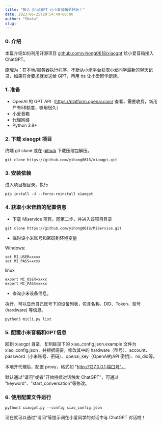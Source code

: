 ```yaml
---
title: "接入 ChatGPT 让小爱音箱更好玩！"
date: 2023-06-25T20:54:40+08:00
author: "Shaka"
slug: 
---
```


### 0. 介绍

本篇介绍如何利用开源项目 [github.com/yihong0618/xiaogpt](github.com/yihong0618/xiaogpt) 给小爱音箱接入 ChatGPT。

原理为：在本地/服务器执行程序，不断从小米平台获取小爱同学最新的聊天记录，如果符合要求就发送给 GPT，再用 tts 让小爱同学朗读。

### 1. 准备

- OpenAI 的 GPT API（https://platform.openai.com/ 查看，需要收费，新用户有5$额度，够用很久）
- 小爱音箱
- 代理网络
- Python 3.8+

### 2. 下载 xiaogpt 项目

终端 git clone 或在 [github](ttps://github.com/yihong0618/xiaogpt.git) 下载压缩包解压。

```
git clone https://github.com/yihong0618/xiaogpt.git
```

### 3. 安装依赖

进入项目根目录，执行

```
pip install -U --force-reinstall xiaogpt
```

### 4. 获取小米音箱的配置信息

- 下载 Miservice 项目，同第二步，并进入该项目目录

```
git clone https://github.com/yihong0618/MiService.git
```
- 临时设小米账号和密码到环境变量

Windows:
```
set MI_USER=xxxx
set MI_PASS=xxxx
```
linux 
```
export MI_USER=xxxx
export MI_PASS=xxxx
```

- 查询小米设备信息。

执行，可以显示自己账号下的设备列表，包含名称、DID、Token、型号(hardware) 等信息。

```
python3 micli.py list
```

### 5. 配置小米音箱和GPT信息

回到 xiaogpt 目录，复制目录下的 xiao_config.json.example 文件为 xiao_config.json，并根据需要，修改其中的 hardware（型号）、account、password（小米账号、密码）、openai_key（OpenAI的API 密钥）、mi_did等。

本地开代理后，配置 proxy，格式如 "http://127.0.0.1:端口号"。

默认通过"请问"或者"开始持续对话触发 ChatGPT"，可通过 "keyword"、"start_conversation"等修改。

### 6. 使用配置文件运行

```
python3 xiaogpt.py --config xiao_config.json
```

现在就可以通过"请问"等提示词在小爱同学的对话中与 ChatGPT 对话啦！